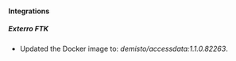 #### Integrations
##### Exterro FTK
- Updated the Docker image to: *demisto/accessdata:1.1.0.82263*.
